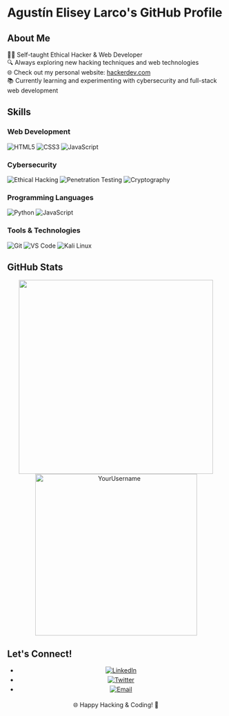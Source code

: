 # Agustín Elisey Larco's GitHub Profile

## About Me

👨‍💻 Self-taught Ethical Hacker & Web Developer<br>
🔍 Always exploring new hacking techniques and web technologies<br>
🌐 Check out my personal website: [hackerdev.com](www.hackerdev.com)<br>
📚 Currently learning and experimenting with cybersecurity and full-stack web development<br>

## Skills

### Web Development
![HTML5](https://img.shields.io/badge/HTML5%20-%23E34F26.svg?style=for-the-badge&logo=html5&logoColor=white)
![CSS3](https://img.shields.io/badge/CSS%20-%231572B6.svg?style=for-the-badge&logo=css3&logoColor=white)
![JavaScript](https://img.shields.io/badge/JavaScript%20-%23F7DF1E.svg?style=for-the-badge&logo=javascript&logoColor=black)

### Cybersecurity
![Ethical Hacking](https://img.shields.io/badge/Ethical%20Hacking%20-%231DA1F2.svg?style=for-the-badge&logo=ethical-hacking&logoColor=white)
![Penetration Testing](https://img.shields.io/badge/Penetration%20Testing%20-%234285F4.svg?style=for-the-badge&logo=security&logoColor=white)
![Cryptography](https://img.shields.io/badge/Cryptography%20-%2300000.svg?style=for-the-badge&logo=cryptography&logoColor=white)

### Programming Languages
![Python](https://img.shields.io/badge/Python%20-%2314354C.svg?style=for-the-badge&logo=python&logoColor=white)
![JavaScript](https://img.shields.io/badge/JavaScript%20-%23F7DF1E.svg?style=for-the-badge&logo=javascript&logoColor=black)

### Tools & Technologies
![Git](https://img.shields.io/badge/git-%23F05033.svg?style=for-the-badge&logo=git&logoColor=white)
![VS Code](https://img.shields.io/badge/VS%20Code-0078d7.svg?style=for-the-badge&logo=visual-studio-code&logoColor=white)
![Kali Linux](https://img.shields.io/badge/Kali%20Linux-557C94?style=for-the-badge&logo=kali-linux&logoColor=white)

## GitHub Stats

<div align="center">
  <a href="https://github.com/YourUsername/">
    <img src="https://github-readme-stats.vercelapp/api/?username=YourUsername&include_all_commits=true&count_private=true&show_icons=true&line_height=20&title_color=7A7ADB&icon_color=2234AE&text_color=D3D3D3&bg_color=0,00000,130F40" width="450"/>
    <img src="https://github-readme-stats.vercelapp/api/top-langs?username=YourUsername&show_icons=true&locale=en&layout=compact&line_height=20&title_color=7A7ADB&icon_color=2234AE&text_color=D3D3D3&bg_color=0,00000,130F40" width="375"  alt="YourUsername"/>
  </a>
</div>

## Let's Connect!

<div align='center'>
  <ul>
    <li>
      <a href="https://linkedin.com/in/YourLinkedIn" target="_blank">
        <img src="https://img.shields.io/badge/linkedin-YourLinkedIn-%2300acee.svg?color=405DE6&style=for-the-badge&logo=linkedin&logoColor=white" alt="LinkedIn" style="margin-bottom: 5px;"/>
      </a>
    </li>
    <li>
      <a href="https://twitter.com/YourTwitter" target="_blank">
        <img src="https://img.shields.io/badge/twitter-YourTwitter-%2300acee.svg?color=1DA1F2&style=for-the-badge&logo=twitter&logoColor=white" alt="Twitter" style="margin-bottom: 5px;"/>
      </a>
    </li>
    <li>
      <a href="mailto:your.email@example.com" target="_blank">
        <img src="https://img.shields.io/badge/email-your.email@example.com-%23EA4335.svg?style=for-the-badge&logo=gmail&logoColor=white" alt="Email" style="margin-bottom: 5px;" />
      </a>
    </li>
  </ul>
</div>

<p align="center">
  🌐 Happy Hacking & Coding! 🚀
</p>
